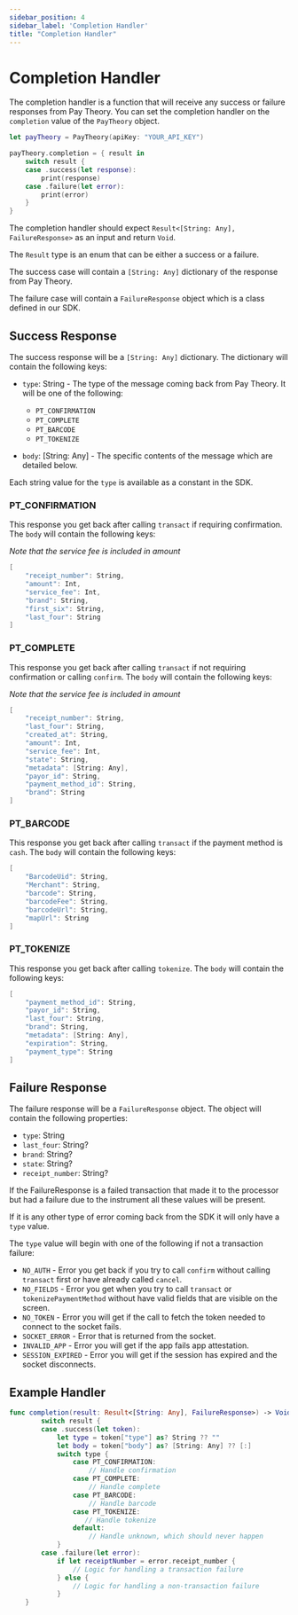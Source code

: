 ```yaml
---
sidebar_position: 4
sidebar_label: 'Completion Handler'
title: "Completion Handler"
---
```


# Completion Handler

The completion handler is a function that will receive any success or failure responses from Pay Theory. You can set the completion handler on the `completion` value of the `PayTheory` object.

```swift
let payTheory = PayTheory(apiKey: "YOUR_API_KEY")

payTheory.completion = { result in
    switch result {
    case .success(let response):
        print(response)
    case .failure(let error):
        print(error)
    }
}
```

The completion handler should expect `Result<[String: Any], FailureResponse>` as an input and return `Void`.

The `Result` type is an enum that can be either a success or a failure. 

The success case will contain a `[String: Any]` dictionary of the response from Pay Theory. 

The failure case will contain a `FailureResponse` object which is a class defined in our SDK.


## Success Response

The success response will be a `[String: Any]` dictionary. The dictionary will contain the following keys:

* `type`: String - The type of the message coming back from Pay Theory. It will be one of the following:
    * `PT_CONFIRMATION`
    * `PT_COMPLETE`
    * `PT_BARCODE`
    * `PT_TOKENIZE`

* `body`: [String: Any] - The specific contents of the message which are detailed below.

Each string value for the `type` is available as a constant in the SDK.

### PT_CONFIRMATION

This response you get back after calling `transact` if requiring confirmation. The `body` will contain the following keys:

*Note that the service fee is included in amount*

```swift
[   
    "receipt_number": String,
    "amount": Int,
    "service_fee": Int,
    "brand": String,
    "first_six": String,
    "last_four": String
]
```

### PT_COMPLETE

This response you get back after calling `transact` if not requiring confirmation or calling `confirm`. The `body` will contain the following keys:

*Note that the service fee is included in amount*

```swift
[   
    "receipt_number": String,
    "last_four": String,
    "created_at": String,
    "amount": Int,
    "service_fee": Int,
    "state": String,
    "metadata": [String: Any],
    "payor_id": String,
    "payment_method_id": String,
    "brand": String
]
```

### PT_BARCODE

This response you get back after calling `transact` if the payment method is `cash`. The `body` will contain the following keys:

```swift
[   
    "BarcodeUid": String,
    "Merchant": String,
    "barcode": String,
    "barcodeFee": String,
    "barcodeUrl": String,
    "mapUrl": String
]
```

### PT_TOKENIZE

This response you get back after calling `tokenize`. The `body` will contain the following keys:

```swift
[   
    "payment_method_id": String,
    "payor_id": String,
    "last_four": String,
    "brand": String,
    "metadata": [String: Any],
    "expiration": String,
    "payment_type": String
]
```


## Failure Response

The failure response will be a `FailureResponse` object. The object will contain the following properties:

* `type`: String
* `last_four`: String?
* `brand`: String?
* `state`: String?
* `receipt_number`: String?

If the FailureResponse is a failed transaction that made it to the processor but had a failure due to the instrument all these values will be present.

If it is any other type of error coming back from the SDK it will only have a `type` value.

The `type` value will begin with one of the following if not a transaction failure:

* `NO_AUTH` - Error you get back if you try to call `confirm` without calling `transact` first or have already called `cancel`.
* `NO_FIELDS` - Error you get when you try to call `transact` or `tokenizePaymentMethod` without have valid fields that are visible on the screen.
* `NO_TOKEN` - Error you will get if the call to fetch the token needed to connect to the socket fails.
* `SOCKET_ERROR` - Error that is returned from the socket.
* `INVALID_APP` - Error you will get if the app fails app attestation.
* `SESSION_EXPIRED` - Error you will get if the session has expired and the socket disconnects.


## Example Handler

```swift
func completion(result: Result<[String: Any], FailureResponse>) -> Void {
        switch result {
        case .success(let token):
            let type = token["type"] as? String ?? ""
            let body = token["body"] as? [String: Any] ?? [:]
            switch type {
                case PT_CONFIRMATION:
                    // Handle confirmation
                case PT_COMPLETE:
                    // Handle complete
                case PT_BARCODE:
                    // Handle barcode
                case PT_TOKENIZE:
                   // Handle tokenize
                default:
                    // Handle unknown, which should never happen
            }
        case .failure(let error):
            if let receiptNumber = error.receipt_number {
                // Logic for handling a transaction failure
            } else {
                // Logic for handling a non-transaction failure
            }
    }
```